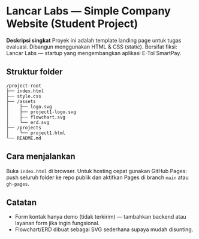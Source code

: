 # Lancar Labs — Simple Company Website (Student Project)

**Deskripsi singkat**
Proyek ini adalah template landing page untuk tugas evaluasi. Dibangun menggunakan HTML & CSS (static). Bersifat fiksi: Lancar Labs — startup yang mengembangkan aplikasi E-Tol SmartPay.

## Struktur folder
```
/project-root
├── index.html
├── style.css
├── /assets
│    ├── logo.svg
│    ├── project1-logo.svg
│    ├── flowchart.svg
│    └── erd.svg
├── /projects
│    └── project1.html
└── README.md
```

## Cara menjalankan
Buka `index.html` di browser. Untuk hosting cepat gunakan GitHub Pages: push seluruh folder ke repo publik dan aktifkan Pages di branch `main` atau `gh-pages`.

## Catatan
- Form kontak hanya demo (tidak terkirim) — tambahkan backend atau layanan form jika ingin fungsional.
- Flowchart/ERD dibuat sebagai SVG sederhana supaya mudah disunting.
